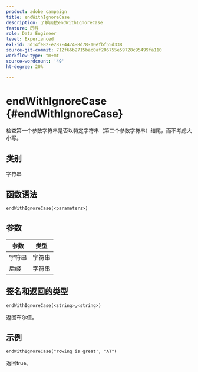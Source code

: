 ```yaml
---
product: adobe campaign
title: endWithIgnoreCase
description: 了解函数endWithIgnoreCase
feature: 历程
role: Data Engineer
level: Experienced
exl-id: 3d14fe82-e287-4474-8d78-10efbf55d338
source-git-commit: 712f66b2715bac0af206755e59728c95499fa110
workflow-type: tm+mt
source-wordcount: '49'
ht-degree: 20%

---
```


# endWithIgnoreCase {#endWithIgnoreCase}

检查第一个参数字符串是否以特定字符串（第二个参数字符串）结尾，而不考虑大小写。

## 类别

字符串

## 函数语法

`endWithIgnoreCase(<parameters>)`

## 参数

| 参数 | 类型 |
|-----------|------------------|
| 字符串 | 字符串 |
| 后缀 | 字符串 |

## 签名和返回的类型

`endWithIgnoreCase(<string>,<string>)`

返回布尔值。

## 示例

`endWithIgnoreCase("rowing is great', "AT")`

返回true。
